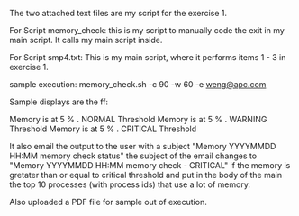 The two attached text files are my script for the exercise 1.

For Script memory_check:
  this is my script to manually code the exit in my main script. It calls my main script inside.
  
For Script smp4.txt:
  This is my main script, where it performs items 1 - 3 in exercise 1.
  

sample execution: memory_check.sh -c 90 -w 60 -e weng@apc.com

Sample displays are the ff:

Memory is at 5 % . NORMAL Threshold
Memory is at 5 % . WARNING Threshold
Memory is at 5 % . CRITICAL Threshold

It also email the output to the user with a subject "Memory YYYYMMDD HH:MM memory check status" the subject of the email changes to "Memory YYYYMMDD HH:MM memory check - CRITICAL" if the memory is gretater than or equal to critical threshold and put in the body of the main the top 10 processes (with process ids) that use a lot of memory.

Also uploaded a PDF file for sample out of execution.



  

